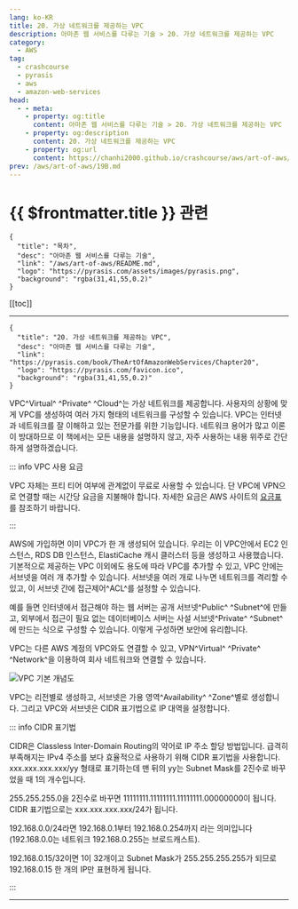 ```yaml
---
lang: ko-KR
title: 20. 가상 네트워크를 제공하는 VPC
description: 아마존 웹 서비스를 다루는 기술 > 20. 가상 네트워크를 제공하는 VPC
category:
  - AWS
tag: 
  - crashcourse
  - pyrasis
  - aws 
  - amazon-web-services
head:
  - - meta:
    - property: og:title
      content: 아마존 웹 서비스를 다루는 기술 > 20. 가상 네트워크를 제공하는 VPC
    - property: og:description
      content: 20. 가상 네트워크를 제공하는 VPC
    - property: og:url
      content: https://chanhi2000.github.io/crashcourse/aws/art-of-aws/20.html
prev: /aws/art-of-aws/19B.md
---
```


# {{ $frontmatter.title }} 관련

```component VPCard
{
  "title": "목차",
  "desc": "아마존 웹 서비스를 다루는 기술",
  "link": "/aws/art-of-aws/README.md",
  "logo": "https://pyrasis.com/assets/images/pyrasis.png",
  "background": "rgba(31,41,55,0.2)"
}
```

[[toc]]

---

```component VPCard
{
  "title": "20. 가상 네트워크를 제공하는 VPC",
  "desc": "아마존 웹 서비스를 다루는 기술",
  "link": "https://pyrasis.com/book/TheArtOfAmazonWebServices/Chapter20",
  "logo": "https://pyrasis.com/favicon.ico",
  "background": "rgba(31,41,55,0.2)"
}
```

VPC^Virtual^ ^Private^ ^Cloud^는 가상 네트워크를 제공합니다. 사용자의 상황에 맞게 VPC를 생성하여 여러 가지 형태의 네트워크를 구성할 수 있습니다. VPC는 인터넷과 네트워크를 잘 이해하고 있는 전문가를 위한 기능입니다. 네트워크 용어가 많고 이론이 방대하므로 이 책에서는 모든 내용을 설명하지 않고, 자주 사용하는 내용 위주로 간단하게 설명하겠습니다.

::: info VPC 사용 요금

VPC 자체는 프티 티어 여부에 관계없이 무료로 사용할 수 있습니다. 단 VPC에 VPN으로 연결할 때는 시간당 요금을 지불해야 합니다. 자세한 요금은 AWS 사이트의 [<FontIcon icon="fa-brands fa-aws"/>요금표](https://aws.amazon.com/ko/vpc/pricing/)를 참조하기 바랍니다.

:::

AWS에 가입하면 이미 VPC가 한 개 생성되어 있습니다. 우리는 이 VPC안에서 EC2 인스턴스, RDS DB 인스턴스, ElastiCache 캐시 클러스터 등을 생성하고 사용했습니다. 기본적으로 제공하는 VPC 이외에도 용도에 따라 VPC를 추가할 수 있고, VPC 안에는 서브넷을 여러 개 추가할 수 있습니다. 서브넷을 여러 개로 나누면 네트워크를 격리할 수 있고, 이 서브넷 간에 접근제어^ACL^를 설정할 수 있습니다.

예를 들면 인터넷에서 접근해야 하는 웹 서버는 공개 서브넷^Public^ ^Subnet^에 만들고, 외부에서 접근이 필요 없는 데이터베이스 서버는 사설 서브넷^Private^ ^Subnet^에 만드는 식으로 구성할 수 있습니다. 이렇게 구성하면 보안에 유리합니다.

VPC는 다른 AWS 계정의 VPC와도 연결할 수 있고, VPN^Virtual^ ^Private^ ^Network^을 이용하여 회사 네트워크와 연결할 수 있습니다.

![VPC 기본 개념도](https://pyrasis.com/assets/images/TheArtOfAmazonWebServicesChapter20/1.png)

VPC는 리전별로 생성하고, 서브넷은 가용 영역^Availability^ ^Zone^별로 생성합니다. 그리고 VPC와 서브넷은 CIDR 표기법으로 IP 대역을 설정합니다.

::: info CIDR 표기법

CIDR은 Classless Inter-Domain Routing의 약어로 IP 주소 할당 방법입니다. 급격히 부족해지는 IPv4 주소를 보다 효율적으로 사용하기 위해 CIDR 표기법을 사용합니다. xxx.xxx.xxx.xxx/yy 형태로 표기하는데 맨 뒤의 yy는 Subnet Mask를 2진수로 바꾸었을 때 1의 개수입니다.

255.255.255.0을 2진수로 바꾸면 11111111.11111111.11111111.00000000이 됩니다. CIDR 표기법으로는 xxx.xxx.xxx.xxx/24가 됩니다.

192.168.0.0/24라면 192.168.0.1부터 192.168.0.254까지 라는 의미입니다(192.168.0.0는 네트워크 192.168.0.255는 브로드캐스트).

192.168.0.15/32이면 1이 32개이고 Subnet Mask가 255.255.255.255가 되므로 192.168.0.15 한 개의 IP만 표현하게 됩니다.

:::

---
